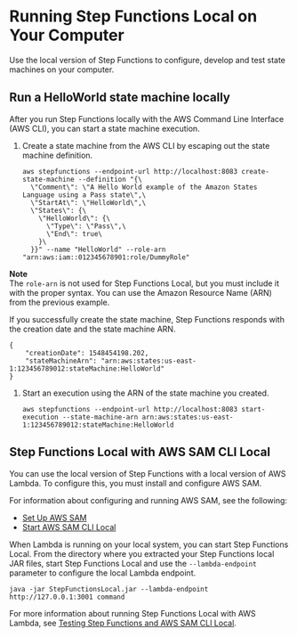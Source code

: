 # Running Step Functions Local on Your Computer<a name="sfn-local-computer"></a>

Use the local version of Step Functions to configure, develop and test state machines on your computer\. 

## Run a HelloWorld state machine locally<a name="sfn-local-heloworld"></a>

After you run Step Functions locally with the AWS Command Line Interface \(AWS CLI\), you can start a state machine execution\.

1. Create a state machine from the AWS CLI by escaping out the state machine definition\.

   ```
   aws stepfunctions --endpoint-url http://localhost:8083 create-state-machine --definition "{\
     \"Comment\": \"A Hello World example of the Amazon States Language using a Pass state\",\
     \"StartAt\": \"HelloWorld\",\
     \"States\": {\
       \"HelloWorld\": {\
         \"Type\": \"Pass\",\
         \"End\": true\
       }\
     }}" --name "HelloWorld" --role-arn "arn:aws:iam::012345678901:role/DummyRole"
   ```
**Note**  
The `role-arn` is not used for Step Functions Local, but you must include it with the proper syntax\. You can use the Amazon Resource Name \(ARN\) from the previous example\. 

   If you successfully create the state machine, Step Functions responds with the creation date and the state machine ARN\.

   ```
   {
       "creationDate": 1548454198.202, 
       "stateMachineArn": "arn:aws:states:us-east-1:123456789012:stateMachine:HelloWorld"
   }
   ```

1. Start an execution using the ARN of the state machine you created\.

   ```
   aws stepfunctions --endpoint-url http://localhost:8083 start-execution --state-machine-arn arn:aws:states:us-east-1:123456789012:stateMachine:HelloWorld
   ```

## Step Functions Local with AWS SAM CLI Local<a name="with-lambda-local"></a>

You can use the local version of Step Functions with a local version of AWS Lambda\. To configure this, you must install and configure AWS SAM\.

For information about configuring and running AWS SAM, see the following:
+ [Set Up AWS SAM](https://docs.aws.amazon.com/serverless-application-model/latest/developerguide/serverless-quick-start.html)
+ [Start AWS SAM CLI Local](https://docs.aws.amazon.com/serverless-application-model/latest/developerguide/sam-cli-command-reference-sam-local-start-lambda.html)

When Lambda is running on your local system, you can start Step Functions Local\. From the directory where you extracted your Step Functions local JAR files, start Step Functions Local and use the `--lambda-endpoint` parameter to configure the local Lambda endpoint\.

```
java -jar StepFunctionsLocal.jar --lambda-endpoint http://127.0.0.1:3001 command
```

For more information about running Step Functions Local with AWS Lambda, see [Testing Step Functions and AWS SAM CLI Local](sfn-local-lambda.md)\.